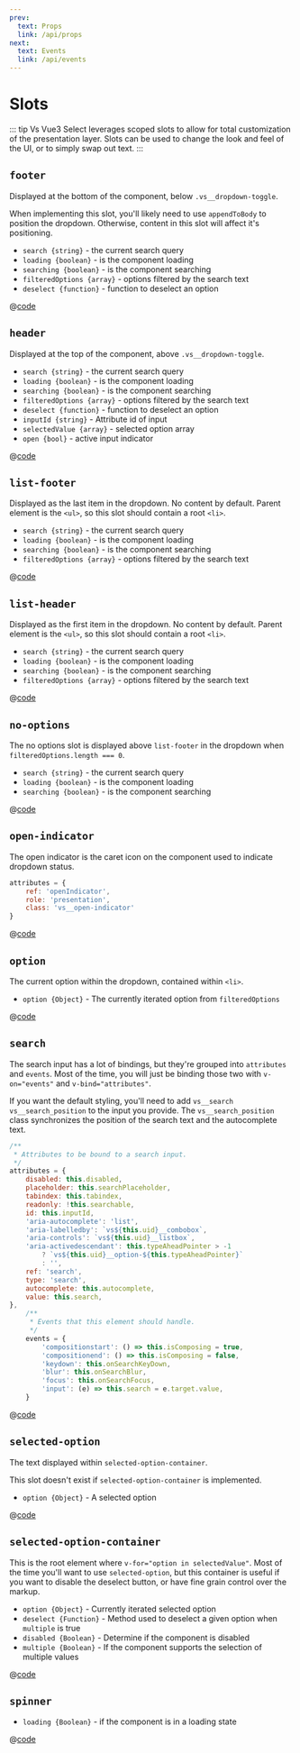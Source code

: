 ```yaml
---
prev:
  text: Props
  link: /api/props
next:
  text: Events
  link: /api/events
---
```


# Slots

::: tip
Vs Vue3 Select leverages scoped slots to allow for total customization of
the presentation layer. Slots can be used to change the look and feel of the UI,
or to simply swap out text.
:::

## `footer`

Displayed at the bottom of the component, below `.vs__dropdown-toggle`.

When implementing this slot, you'll likely need to use `appendToBody` to
position the dropdown. Otherwise, content in this slot will affect it's
positioning.

- `search {string}` - the current search query
- `loading {boolean}` - is the component loading
- `searching {boolean}` - is the component searching
- `filteredOptions {array}` - options filtered by the search text
- `deselect {function}` - function to deselect an option

<SlotFooter />

@[code](../.vuepress/components/SlotFooter.vue)

## `header`

Displayed at the top of the component, above `.vs__dropdown-toggle`.

- `search {string}` - the current search query
- `loading {boolean}` - is the component loading
- `searching {boolean}` - is the component searching
- `filteredOptions {array}` - options filtered by the search text
- `deselect {function}` - function to deselect an option
- `inputId {string}` - Attribute id of input <Badge type="tip" text="v1.2.0+" vertical="top" />
- `selectedValue {array}` - selected option array <Badge type="tip" text="v1.2.0+" vertical="top" />
- `open {bool}` - active input indicator <Badge type="tip" text="v1.2.0+" vertical="top" />

<SlotHeader />

@[code](../.vuepress/components/SlotHeader.vue)

## `list-footer`

Displayed as the last item in the dropdown. No content by default. Parent
element is the `<ul>`, so this slot should contain a root `<li>`.

- `search {string}` - the current search query
- `loading {boolean}` - is the component loading
- `searching {boolean}` - is the component searching
- `filteredOptions {array}` - options filtered by the search text

<SlotListFooter />

@[code](../.vuepress/components/SlotListFooter.vue)

## `list-header`

Displayed as the first item in the dropdown. No content by default. Parent
element is the `<ul>`, so this slot should contain a root `<li>`.

- `search {string}` - the current search query
- `loading {boolean}` - is the component loading
- `searching {boolean}` - is the component searching
- `filteredOptions {array}` - options filtered by the search text

<SlotListHeader />

@[code](../.vuepress/components/SlotListHeader.vue)

## `no-options`

The no options slot is displayed above `list-footer` in the dropdown when
`filteredOptions.length === 0`.

- `search {string}` - the current search query
- `loading {boolean}` - is the component loading
- `searching {boolean}` - is the component searching

<SlotNoOptions />

@[code](../.vuepress/components/SlotNoOptions.vue)

## `open-indicator`

The open indicator is the caret icon on the component used to indicate dropdown
status.

```js
attributes = {
    ref: 'openIndicator',
    role: 'presentation',
    class: 'vs__open-indicator'
}
```

<SlotOpenIndicator />

@[code](../.vuepress/components/SlotOpenIndicator.vue)

## `option`

The current option within the dropdown, contained within `<li>`.

- `option {Object}` - The currently iterated option from `filteredOptions`

<SlotOption />

@[code](../.vuepress/components/SlotOption.vue)

## `search`

The search input has a lot of bindings, but they're grouped into `attributes`
and `events`. Most of the time, you will just be binding those two with
`v-on="events"` and `v-bind="attributes"`.

If you want the default styling, you'll need to add `vs__search vs__search_position` to the input you provide. The
`vs__search_position` class synchronizes the position of the search text and the autocomplete text.

```js
/**
 * Attributes to be bound to a search input.
 */
attributes = {
    disabled: this.disabled,
    placeholder: this.searchPlaceholder,
    tabindex: this.tabindex,
    readonly: !this.searchable,
    id: this.inputId,
    'aria-autocomplete': 'list',
    'aria-labelledby': `vs${this.uid}__combobox`,
    'aria-controls': `vs${this.uid}__listbox`,
    'aria-activedescendant': this.typeAheadPointer > -1
        ? `vs${this.uid}__option-${this.typeAheadPointer}`
        : '',
    ref: 'search',
    type: 'search',
    autocomplete: this.autocomplete,
    value: this.search,
},
    /**
     * Events that this element should handle.
     */
    events = {
        'compositionstart': () => this.isComposing = true,
        'compositionend': () => this.isComposing = false,
        'keydown': this.onSearchKeyDown,
        'blur': this.onSearchBlur,
        'focus': this.onSearchFocus,
        'input': (e) => this.search = e.target.value,
    }
```

<SlotSearch />

@[code](../.vuepress/components/SlotSearch.vue)

## `selected-option`

The text displayed within `selected-option-container`.

This slot doesn't exist if `selected-option-container` is implemented.

- `option {Object}` - A selected option

<SlotSelectedOption />

@[code](../.vuepress/components/SlotSelectedOption.vue)

## `selected-option-container`

This is the root element where `v-for="option in selectedValue"`. Most of the
time you'll want to use `selected-option`, but this container is useful if you
want to disable the deselect button, or have fine grain control over the markup.

- `option {Object}` - Currently iterated selected option
- `deselect {Function}` - Method used to deselect a given option when `multiple`
  is true
- `disabled {Boolean}` - Determine if the component is disabled
- `multiple {Boolean}` - If the component supports the selection of multiple
  values

<SlotSelectedOptionContainer />

@[code](../.vuepress/components/SlotSelectedOptionContainer.vue)

## `spinner`

- `loading {Boolean}` - if the component is in a loading state

<SlotSpinner />

@[code](../.vuepress/components/SlotSpinner.vue)
